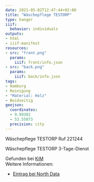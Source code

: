 ```yaml
---
date: 2021-05-02T12:47:44+02:00
title: "Wäschepflege TESTORP"
type: hanger
iiif:
  behavior: individuals
outputs:
- html
- iiif-manifest
resources:
- src: "front.png"
  params:
    iiif: front/info.json
- src: "back.png"
  params:
    iiif: back/info.json
tags:
- Hamburg
- Reinigung
- "Material: Holz"
- Beidseitig
geojson:
  coordinates:
  - 9.99302
  - 53.55073
  precision: city
---
```


Wäschepflege TESTORP Ruf 221244

Wäschepflege TESTORP 3-Tage-Dienst

<div class="source">Gefunden bei <a href="https://www.neue-arbeit-brockensammlung.de/geschaefte/zweigstelle-kim/">KiM</a></div>

<div class="notes">
Weitere Informationen:
<ul>
<li><a href="https://www.northdata.de/Julius+Testorp+Die+W%C3%A4scherei+der+Hausfrau+chemische+Reinigung,+Hamburg/HRA+40454">Eintrag bei North Data</a></li>
</ul>
</div>
